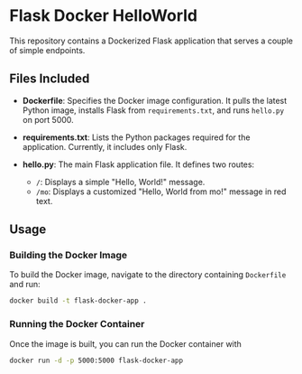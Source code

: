# Flask Docker HelloWorld


This repository contains a Dockerized Flask application that serves a couple of simple endpoints.

## Files Included

- **Dockerfile**: Specifies the Docker image configuration. It pulls the latest Python image, installs Flask from `requirements.txt`, and runs `hello.py` on port 5000.
  
- **requirements.txt**: Lists the Python packages required for the application. Currently, it includes only Flask.

- **hello.py**: The main Flask application file. It defines two routes:
  - `/`: Displays a simple "Hello, World!" message.
  - `/mo`: Displays a customized "Hello, World from mo!" message in red text.

## Usage

### Building the Docker Image

To build the Docker image, navigate to the directory containing `Dockerfile` and run:

```bash
docker build -t flask-docker-app .
```
### Running the Docker Container

Once the image is built, you can run the Docker container with

```bash
docker run -d -p 5000:5000 flask-docker-app
```
